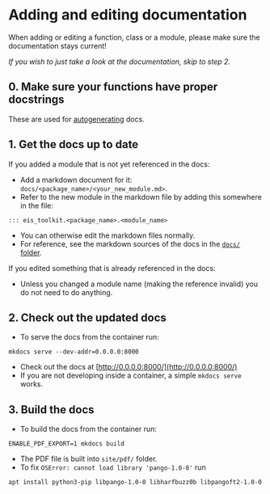# Adding and editing documentation
When adding or editing a function, class or a module, please make sure the documentation stays current! 

*If you wish to just take a look at the documentation, skip to step 2.*

## 0. Make sure your functions have proper docstrings
These are used for [autogenerating](https://mkdocstrings.github.io/) docs.

## 1. Get the docs up to date
If you added a module that is not yet referenced in the docs:
- Add a markdown document for it: `docs/<package_name>/<your_new_module.md>`.
- Refer to the new module in the markdown file by adding this somewhere in the file:
```console
::: eis_toolkit.<package_name>.<module_name>
```
- You can otherwise edit the markdown files normally.
- For reference, see the markdown sources of the docs in the [`docs/` folder](../docs/).

If you edited something that is already referenced in the docs:
- Unless you changed a module name (making the reference invalid) you do not need to do anything.

## 2. Check out the updated docs
- To serve the docs from the container run:
```console
mkdocs serve --dev-addr=0.0.0.0:8000
```
- Check out the docs at [http://0.0.0.0:8000/](http://0.0.0.0:8000/)
- If you are not developing inside a container, a simple `mkdocs serve` works.

## 3. Build the docs
- To build the docs from the container run:
```console
ENABLE_PDF_EXPORT=1 mkdocs build
```
- The PDF file is built into `site/pdf/` folder.
- To fix `OSError: cannot load library 'pango-1.0-0'` run
```console
apt install python3-pip libpango-1.0-0 libharfbuzz0b libpangoft2-1.0-0
```
